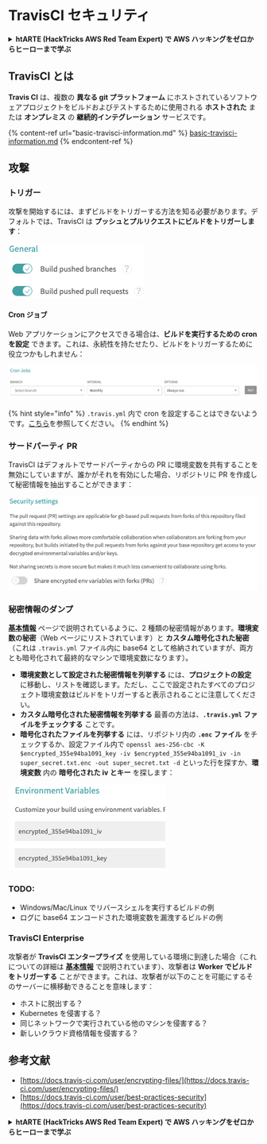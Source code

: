 # TravisCI セキュリティ

<details>

<summary><strong>htARTE (HackTricks AWS Red Team Expert) で AWS ハッキングをゼロからヒーローまで学ぶ</strong></summary>

HackTricks をサポートする他の方法:

* **HackTricks にあなたの会社を広告したい**、または **HackTricks を PDF でダウンロードしたい** 場合は、[**サブスクリプションプラン**](https://github.com/sponsors/carlospolop)をチェックしてください！
* [**公式 PEASS & HackTricks グッズ**](https://peass.creator-spring.com) を入手する
* [**PEASS ファミリー**](https://opensea.io/collection/the-peass-family) を発見する、私たちの独占的な [**NFTs**](https://opensea.io/collection/the-peass-family) のコレクション
* 💬 [**Discord グループ**](https://discord.gg/hRep4RUj7f) に **参加する** か、[**telegram グループ**](https://t.me/peass) に参加するか、**Twitter** 🐦 [**@carlospolopm**](https://twitter.com/carlospolopm) を **フォローする**。
* **HackTricks** の GitHub リポジトリに PR を提出して、あなたのハッキングのコツを共有する。

</details>

## TravisCI とは

**Travis CI** は、複数の **異なる git プラットフォーム** にホストされているソフトウェアプロジェクトをビルドおよびテストするために使用される **ホストされた** または **オンプレミス** の **継続的インテグレーション** サービスです。

{% content-ref url="basic-travisci-information.md" %}
[basic-travisci-information.md](basic-travisci-information.md)
{% endcontent-ref %}

## 攻撃

### トリガー

攻撃を開始するには、まずビルドをトリガーする方法を知る必要があります。デフォルトでは、TravisCI は **プッシュとプルリクエストにビルドをトリガーします**：

![](<../../.gitbook/assets/image (19) (1).png>)

#### Cron ジョブ

Web アプリケーションにアクセスできる場合は、**ビルドを実行するための cron を設定** できます。これは、永続性を持たせたり、ビルドをトリガーするために役立つかもしれません：

![](<../../.gitbook/assets/image (42).png>)

{% hint style="info" %}
`.travis.yml` 内で cron を設定することはできないようです。[こちら](https://github.com/travis-ci/travis-ci/issues/9162)を参照してください。
{% endhint %}

### サードパーティ PR

TravisCI はデフォルトでサードパーティからの PR に環境変数を共有することを無効にしていますが、誰かがそれを有効にした場合、リポジトリに PR を作成して秘密情報を抽出することができます：

![](<../../.gitbook/assets/image (1) (1) (1) (1) (1) (1) (1) (1) (1) (1) (1).png>)

### 秘密情報のダンプ

[**基本情報**](basic-travisci-information.md) ページで説明されているように、2 種類の秘密情報があります。**環境変数の秘密**（Web ページにリストされています）と **カスタム暗号化された秘密**（これは `.travis.yml` ファイル内に base64 として格納されていますが、両方とも暗号化されて最終的なマシンで環境変数になります）。

* **環境変数として設定された秘密情報を列挙する** には、**プロジェクトの設定** に移動し、リストを確認します。ただし、ここで設定されたすべてのプロジェクト環境変数はビルドをトリガーすると表示されることに注意してください。
* **カスタム暗号化された秘密情報を列挙する** 最善の方法は、**`.travis.yml` ファイルをチェックする** ことです。
* **暗号化されたファイルを列挙する** には、リポジトリ内の **`.enc` ファイル** をチェックするか、設定ファイル内で `openssl aes-256-cbc -K $encrypted_355e94ba1091_key -iv $encrypted_355e94ba1091_iv -in super_secret.txt.enc -out super_secret.txt -d` といった行を探すか、**環境変数** 内の **暗号化された iv とキー** を探します：

![](<../../.gitbook/assets/image (71).png>)

### TODO:

* Windows/Mac/Linux でリバースシェルを実行するビルドの例
* ログに base64 エンコードされた環境変数を漏洩するビルドの例

### TravisCI Enterprise

攻撃者が **TravisCI エンタープライズ** を使用している環境に到達した場合（これについての詳細は [**基本情報**](basic-travisci-information.md#travisci-enterprise) で説明されています）、攻撃者は **Worker でビルドをトリガーする** ことができます。これは、攻撃者が以下のことを可能にするそのサーバーに横移動できることを意味します：

* ホストに脱出する？
* Kubernetes を侵害する？
* 同じネットワークで実行されている他のマシンを侵害する？
* 新しいクラウド資格情報を侵害する？

## 参考文献

* [https://docs.travis-ci.com/user/encrypting-files/](https://docs.travis-ci.com/user/encrypting-files/)
* [https://docs.travis-ci.com/user/best-practices-security](https://docs.travis-ci.com/user/best-practices-security)

<details>

<summary><strong>htARTE (HackTricks AWS Red Team Expert) で AWS ハッキングをゼロからヒーローまで学ぶ</strong></summary>

HackTricks をサポートする他の方法:

* **HackTricks にあなたの会社を広告したい**、または **HackTricks を PDF でダウンロードしたい** 場合は、[**サブスクリプションプラン**](https://github.com/sponsors/carlospolop)をチェックしてください！
* [**公式 PEASS & HackTricks グッズ**](https://peass.creator-spring.com) を入手する
* [**PEASS ファミリー**](https://opensea.io/collection/the-peass-family) を発見する、私たちの独占的な [**NFTs**](https://opensea.io/collection/the-peass-family) のコレクション
* 💬 [**Discord グループ**](https://discord.gg/hRep4RUj7f) に **参加する** か、[**telegram グループ**](https://t.me/peass) に参加するか、**Twitter** 🐦 [**@carlospolopm**](https://twitter.com/carlospolopm) を **フォローする**。
* **HackTricks** の GitHub リポジトリに PR を提出して、あなたのハッキングのコツを共有する。

</details>
